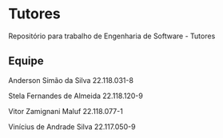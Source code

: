 # Tutores
Repositório para trabalho de Engenharia de Software - Tutores

## Equipe 

Anderson Simão da Silva 22.118.031-8

Stela Fernandes de Almeida 22.118.120-9

Vitor Zamignani Maluf 22.118.077-1

Vinícius de Andrade Silva 22.117.050-9
